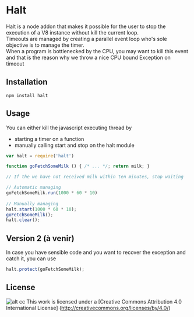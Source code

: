 Halt
====
Halt is a node addon that makes it possible for the user to stop the execution of a V8 instance without kill the current loop.<br/>
Timeouts are managed by creating a parallel event loop who's sole objective is to manage the timer.<br/>
When a program is bottlenecked by the CPU, you may want to kill this event and that is the reason why we throw a nice CPU bound Exception on timeout


Installation
------------
``` 
npm install halt
```

Usage
-----
You can either kill the javascript executing thread by 
* starting a timer on a function
* manually calling start and stop on the halt module
```javascript
var halt = require('halt')

function goFetchSomeMilk () { /* ... */; return milk; }

// If the we have not received milk within ten minutes, stop waiting

// Automatic managing
goFetchSomeMilk.run(1000 * 60 * 10)
 
// Manually managing
halt.start(1000 * 60 * 10);
goFetchSomeMilk();
halt.clear();
```

Version 2 (à venir)
-------
In case you have sensible code and you want to recover the exception and catch it, you can use
```javascript
halt.protect(goFetchSomeMilk);
```

License
-------
![alt cc](https://licensebuttons.net/l/by/3.0/88x31.png)
This work is licensed under a [Creative Commons Attribution 4.0 International License] (http://creativecommons.org/licenses/by/4.0/)

